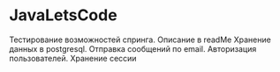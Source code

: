 # JavaLetsCode
Тестирование возможностей спринга. Описание в readMe
Хранение данных в postgresql. Отправка сообщений по email. Авторизация пользователей. Хранение сессии
